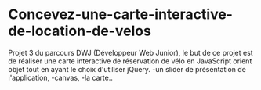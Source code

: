 # Concevez-une-carte-interactive-de-location-de-velos
  Projet 3 du parcours DWJ (Développeur Web Junior), le but de ce projet est de réaliser une carte interactive de réservation de vélo en JavaScript orient objet tout en ayant le choix d'utiliser jQuery. -un slider de présentation de l'application, -canvas, -la carte..
